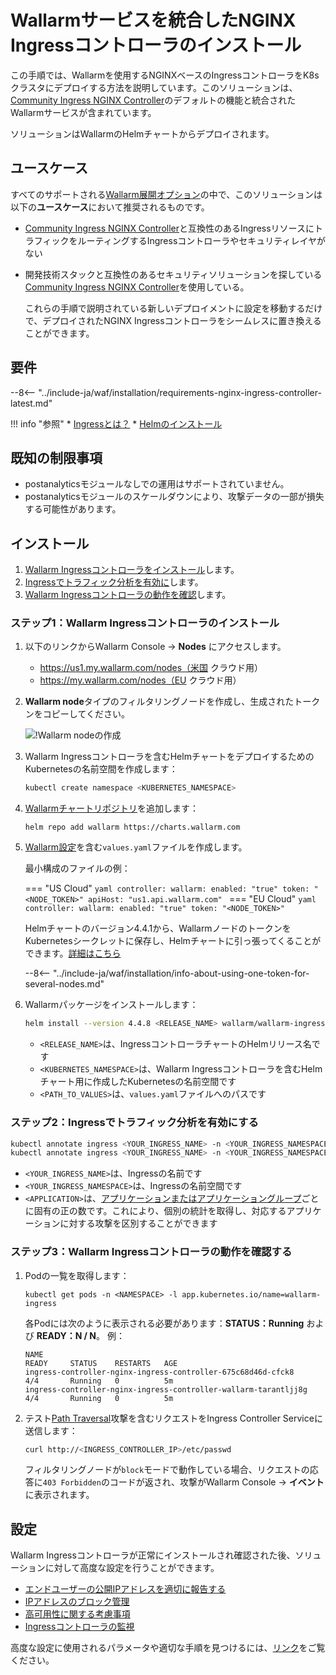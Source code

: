 [ip-list-docs]: ../user-guides/ip-lists/overview.md
[deployment-platform-docs]: ../installation/supported-deployment-options.md

# Wallarmサービスを統合したNGINX Ingressコントローラのインストール

この手順では、Wallarmを使用するNGINXベースのIngressコントローラをK8sクラスタにデプロイする方法を説明しています。このソリューションは、[Community Ingress NGINX Controller](https://github.com/kubernetes/ingress-nginx)のデフォルトの機能と統合されたWallarmサービスが含まれています。

ソリューションはWallarmのHelmチャートからデプロイされます。

## ユースケース

すべてのサポートされる[Wallarm展開オプション](../installation/supported-deployment-options.md)の中で、このソリューションは以下の**ユースケース**において推奨されるものです。

* [Community Ingress NGINX Controller](https://github.com/kubernetes/ingress-nginx)と互換性のあるIngressリソースにトラフィックをルーティングするIngressコントローラやセキュリティレイヤがない
* 開発技術スタックと互換性のあるセキュリティソリューションを探している[Community Ingress NGINX Controller](https://github.com/kubernetes/ingress-nginx)を使用している。

    これらの手順で説明されている新しいデプロイメントに設定を移動するだけで、デプロイされたNGINX Ingressコントローラをシームレスに置き換えることができます。

## 要件

--8<-- "../include-ja/waf/installation/requirements-nginx-ingress-controller-latest.md"

!!! info "参照"
    * [Ingressとは？](https://kubernetes.io/docs/concepts/services-networking/ingress/)
    * [Helmのインストール](https://helm.sh/docs/intro/install/)

## 既知の制限事項

* postanalyticsモジュールなしでの運用はサポートされていません。 
* postanalyticsモジュールのスケールダウンにより、攻撃データの一部が損失する可能性があります。

## インストール

1. [Wallarm Ingressコントローラをインストール](#step-1-installing-the-wallarm-ingress-controller)します。
2. [Ingressでトラフィック分析を有効に](#step-2-enabling-traffic-analysis-for-your-ingress)します。
3. [Wallarm Ingressコントローラの動作を確認](#step-3-checking-the-wallarm-ingress-controller-operation)します。 

### ステップ1：Wallarm Ingressコントローラのインストール

1. 以下のリンクからWallarm Console → **Nodes** にアクセスします。
    * https://us1.my.wallarm.com/nodes（米国 クラウド用）
    * https://my.wallarm.com/nodes（EU クラウド用）
1. **Wallarm node**タイプのフィルタリングノードを作成し、生成されたトークンをコピーしてください。
    
    ![!Wallarm nodeの作成](../images/user-guides/nodes/create-wallarm-node-name-specified.png)
1. Wallarm Ingressコントローラを含むHelmチャートをデプロイするためのKubernetesの名前空間を作成します：

    ```bash
    kubectl create namespace <KUBERNETES_NAMESPACE>
    ```
1. [Wallarmチャートリポジトリ](https://charts.wallarm.com/)を追加します：
    ```
    helm repo add wallarm https://charts.wallarm.com
    ```
4. [Wallarm設定](configure-kubernetes-en.md)を含む`values.yaml`ファイルを作成します。

    最小構成のファイルの例：

    === "US Cloud"
        ```yaml
        controller:
          wallarm:
            enabled: "true"
            token: "<NODE_TOKEN>"
            apiHost: "us1.api.wallarm.com"
        ```
    === "EU Cloud"
        ```yaml
        controller:
          wallarm:
            enabled: "true"
            token: "<NODE_TOKEN>"
        ```    
    
    Helmチャートのバージョン4.4.1から、WallarmノードのトークンをKubernetesシークレットに保存し、Helmチャートに引っ張ってくることができます。[詳細はこちら](configure-kubernetes-en.md#controllerwallarmexistingsecret)
    
    --8<-- "../include-ja/waf/installation/info-about-using-one-token-for-several-nodes.md"
1. Wallarmパッケージをインストールします：

    ``` bash
    helm install --version 4.4.8 <RELEASE_NAME> wallarm/wallarm-ingress -n <KUBERNETES_NAMESPACE> -f <PATH_TO_VALUES>
    ```

    * `<RELEASE_NAME>`は、IngressコントローラチャートのHelmリリース名です
    * `<KUBERNETES_NAMESPACE>`は、Wallarm Ingressコントローラを含むHelmチャート用に作成したKubernetesの名前空間です
    * `<PATH_TO_VALUES>`は、`values.yaml`ファイルへのパスです

### ステップ2：Ingressでトラフィック分析を有効にする

``` bash
kubectl annotate ingress <YOUR_INGRESS_NAME> -n <YOUR_INGRESS_NAMESPACE> nginx.ingress.kubernetes.io/wallarm-mode=monitoring
kubectl annotate ingress <YOUR_INGRESS_NAME> -n <YOUR_INGRESS_NAMESPACE> nginx.ingress.kubernetes.io/wallarm-application=<APPLICATION>
```
* `<YOUR_INGRESS_NAME>`は、Ingressの名前です
* `<YOUR_INGRESS_NAMESPACE>`は、Ingressの名前空間です
* `<APPLICATION>`は、[アプリケーションまたはアプリケーショングループ](../user-guides/settings/applications.md)ごとに固有の正の数です。これにより、個別の統計を取得し、対応するアプリケーションに対する攻撃を区別することができます

### ステップ3：Wallarm Ingressコントローラの動作を確認する

1. Podの一覧を取得します：
    ```
    kubectl get pods -n <NAMESPACE> -l app.kubernetes.io/name=wallarm-ingress
    ```

    各Podには次のように表示される必要があります：**STATUS：Running** および **READY：N / N**。 例：

    ```
    NAME                                                              READY     STATUS    RESTARTS   AGE
    ingress-controller-nginx-ingress-controller-675c68d46d-cfck8      4/4       Running   0          5m
    ingress-controller-nginx-ingress-controller-wallarm-tarantljj8g   4/4       Running   0          5m
    ```
2. テスト[Path Traversal](../attacks-vulns-list.md#path-traversal)攻撃を含むリクエストをIngress Controller Serviceに送信します：

    ```bash
    curl http://<INGRESS_CONTROLLER_IP>/etc/passwd
    ```

    フィルタリングノードが`block`モードで動作している場合、リクエストの応答に`403 Forbidden`のコードが返され、攻撃がWallarm Console → **イベント**に表示されます。

## 設定

Wallarm Ingressコントローラが正常にインストールされ確認された後、ソリューションに対して高度な設定を行うことができます。

* [エンドユーザーの公開IPアドレスを適切に報告する](configuration-guides/wallarm-ingress-controller/best-practices/report-public-user-ip.md)
* [IPアドレスのブロック管理](../user-guides/ip-lists/overview.md)
* [高可用性に関する考慮事項](configuration-guides/wallarm-ingress-controller/best-practices/high-availability-considerations.md)
* [Ingressコントローラの監視](configuration-guides/wallarm-ingress-controller/best-practices/ingress-controller-monitoring.md)

高度な設定に使用されるパラメータや適切な手順を見つけるには、[リンク](configure-kubernetes-en.md)をご覧ください。